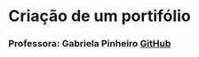 # Criação de um portifólio

### Professora: Gabriela Pinheiro [GitHub](https://github.com/SpruceGabriela)